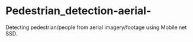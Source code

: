 # Pedestrian_detection-aerial-
Detecting pedestrian/people from aerial imagery/footage using Mobile net SSD.
